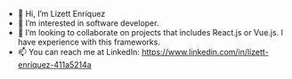 - 👋 Hi, I’m Lizett Enríquez
- 👀 I’m interested in software developer.
- 💞️ I’m looking to collaborate on projects that includes React.js or Vue.js. I have experience with this frameworks.
- 📫 You can reach me at LinkedIn: https://www.linkedin.com/in/lizett-enríquez-411a5214a

<!---
lizettDavila/lizettDavila is a ✨ special ✨ repository because its `README.md` (this file) appears on your GitHub profile.
You can click the Preview link to take a look at your changes.
--->

